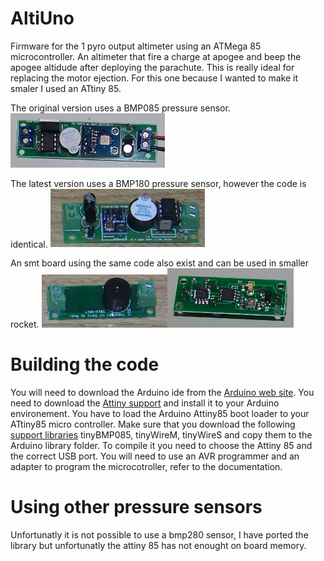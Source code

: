 # AltiUno
Firmware for the 1 pyro output altimeter using an ATMega 85 microcontroller.
An altimeter that fire a charge at apogee and beep the apogee altidude after deploying the parachute. This is really ideal for replacing the motor ejection.
For this one because I wanted to make it smaler I used an ATtiny 85.

The original version uses a BMP085 pressure sensor.                     
<img src="/pictures/AltiUno-bmp085.jpg" width="49%">

The latest version uses a BMP180 pressure sensor, however the code is identical.
<img src="/pictures/AltiUno-bmp180.jpg" width="49%">

An smt board using the same code also exist and can be used in smaller rocket.
<img src="/pictures/altiUno-smt.jpg" width="40%"><img src="/pictures/altiUno-smt-botom.jpg" width="40%">

# Building the code
You will need to download the Arduino ide from the [Arduino web site](https://www.arduino.cc/).
You need to download the [Attiny support](https://code.google.com/archive/p/arduino-tiny/downloads) and install it to your Arduino environement.
You have to load the Arduino Attiny85 boot loader to your ATtiny85 micro controller. 
Make sure that you download the following [support libraries](https://github.com/bdureau/AltimetersLibs) tinyBMP085, tinyWireM, tinyWireS and copy them to the Arduino library folder. To compile it you need to choose the Attiny 85 and the correct USB port.
You will need to use an AVR programmer and an adapter to program the microcotroller, refer to the documentation.

# Using other pressure sensors
Unfortunatly it is not possible to use a bmp280 sensor, I have ported the library but unfortunatly the attiny 85 has not enought on board memory.
